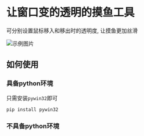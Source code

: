 # 让窗口变的透明的摸鱼工具

可分别设置鼠标移入和移出时的透明度, 让摸鱼更加丝滑

![示例图片](./2025-05-07-17-19-57.gif)

## 如何使用

### 具备python环境

只需安装`pywin32`即可

`pip install pywin32`

### 不具备python环境
